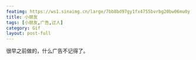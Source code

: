 ```yaml
---
featimg: https://ws1.sinaimg.cn/large/7bb8bd97gy1fx4755bvrbg20bw06mu0y.gif
title: 小朋友
tags: [小朋友,广告,过人]
category: Gif
layout: post-full
---
```


很早之前做的，什么广告不记得了。